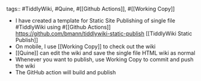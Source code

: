 ---
---

tags:: #TiddlyWiki, #Quine, #[[Github Actions]], #[[Working Copy]]

- I have created a template for Static Site Publishing of single file #TiddlyWiki using #[[Github Actions]] https://github.com/bmann/tiddlywiki-static-publish [[TiddlyWiki Static Publish]]
- On mobile, I use [[Working Copy]] to check out the wiki
- [[Quine]] can edit the wiki and save the single file HTML wiki as normal
- Whenever you want to publish, use Working Copy to commit and push the wiki
- The GitHub action will build and publish